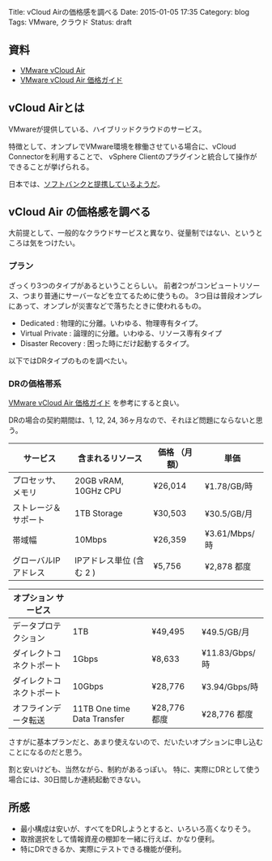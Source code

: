 Title: vCloud Airの価格感を調べる
Date: 2015-01-05 17:35
Category: blog
Tags: VMware, クラウド
Status: draft

## 資料
- [VMware vCloud Air](http://www.vmware.com/jp/products/vcloud-air)
- [VMware vCloud Air 価格ガイド](http://vcloud.vmware.com/jp/service-offering/pricing-guide)

## vCloud Airとは
VMwareが提供している、ハイブリッドクラウドのサービス。

特徴として、オンプレでVMware環境を稼働させている場合に、vCloud Connectorを利用することで、
vSphere Clientのプラグインと統合して操作ができることが挙げられる。

日本では、[ソフトバンクと提携しているようだ](http://www.atmarkit.co.jp/ait/articles/1407/17/news039.html)。

## vCloud Air の価格感を調べる
大前提として、一般的なクラウドサービスと異なり、従量制ではない、というところは気をつけたい。

### プラン
ざっくり3つのタイプがあるということらしい。
前者2つがコンピュートリソース、つまり普通にサーバーなどを立てるために使うもの。
3つ目は普段オンプレにあって、オンプレが災害などで落ちたときに使われるもの。

- Dedicated : 物理的に分離。いわゆる、物理専有タイプ。
- Virtual Private : 論理的に分離。いわゆる、リソース専有タイプ
- Disaster Recovery : 困った時にだけ起動するタイプ。

以下ではDRタイプのものを調べたい。

### DRの価格帯系
[VMware vCloud Air 価格ガイド](http://vcloud.vmware.com/jp/service-offering/pricing-guide) を参考にすると良い。

DRの場合の契約期間は、1, 12, 24, 36ヶ月なので、それほど問題にならないと思う。


| サービス | 含まれるリソース | 価格 （月額） |  単価 |
|----------|------------------|--------------|-------|
| プロセッサ、メモリ | 20GB vRAM, 10GHz CPU | ¥26,014 |  ¥1.78/GB/時 |
| ストレージ＆サポート | 1TB Storage |  ¥30,503 |  ¥30.5/GB/月 |
| 帯域幅 | 10Mbps | ¥26,359 |  ¥3.61/Mbps/時 |
| グローバルIPアドレス | IPアドレス単位 (含む 2 ) | ¥5,756 | ¥2,878 都度 |

| オプション サービス |  |  |  |
|---------------------|--|--|--|
| データプロテクション | 1TB |  ¥49,495 |  ¥49.5/GB/月 |
| ダイレクトコネクトポート | 1Gbps |  ¥8,633 | ¥11.83/Gbps/時 |
| ダイレクトコネクトポート | 10Gbps | ¥28,776 |  ¥3.94/Gbps/時 |
| オフラインデータ転送 | 11TB One time Data Transfer |  ¥28,776 都度 | ¥28,776 都度 |

さすがに基本プランだと、あまり使えないので、だいたいオプションに申し込むことになるのだと思う。

割と安いけども、当然ながら、制約があるっぽい。
特に、実際にDRとして使う場合には、30日間しか連続起動できない。

## 所感
- 最小構成は安いが、すべてをDRしようとすると、いろいろ高くなりそう。
- 取捨選択をして情報資産の棚卸を一緒に行えば、かなり便利。
- 特にDRできるか、実際にテストできる機能が便利。


